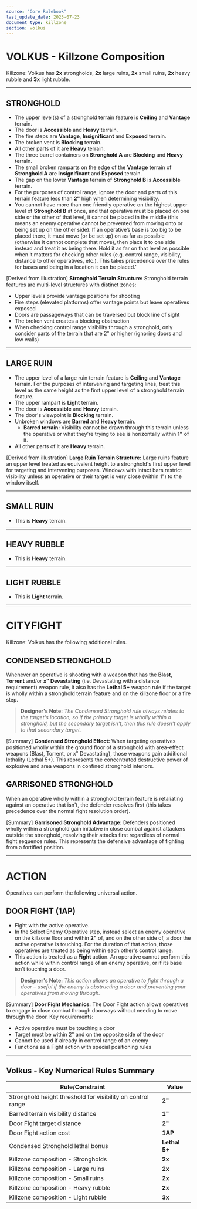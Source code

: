 ```yaml
---
source: "Core Rulebook"
last_update_date: 2025-07-23
document_type: killzone
section: volkus
---
```


# VOLKUS - Killzone Composition

Killzone: Volkus has **2x** strongholds, **2x** large ruins, **2x** small ruins, **2x** heavy rubble and **3x** light rubble.

---

## STRONGHOLD

* The upper level(s) of a stronghold terrain feature is **Ceiling** and **Vantage** terrain.
* The door is **Accessible** and **Heavy** terrain.
* The fire steps are **Vantage**, **Insignificant** and **Exposed** terrain.
* The broken vent is **Blocking** terrain.
* All other parts of it are **Heavy** terrain.
* The three barrel containers on **Stronghold A** are **Blocking** and **Heavy** terrain.
* The small broken ramparts on the edge of the **Vantage** terrain of **Stronghold A** are **Insignificant** and **Exposed** terrain.
* The gap on the lower **Vantage** terrain of **Stronghold B** is **Accessible** terrain.
* For the purposes of control range, ignore the door and parts of this terrain feature less than **2"** high when determining visibility.
* You cannot have more than one friendly operative on the highest upper level of **Stronghold B** at once, and that
operative must be placed on one side or the other of that level, it cannot be placed in the middle (this means an enemy operative cannot be prevented from moving onto or being set up on the other side). If an operative’s base is too big to be placed there, it must move (or be set up) on as far as possible (otherwise it cannot complete that move), then place it to one side instead and treat it as being there. Hold it as far on that level as possible when it matters for checking other rules (e.g. control range, visibility, distance to other operatives, etc.). This takes precedence over the rules for bases and being in a location it can be placed.’

[Derived from illustration]
**Stronghold Terrain Structure:**
Stronghold terrain features are multi-level structures with distinct zones:
- Upper levels provide vantage positions for shooting
- Fire steps (elevated platforms) offer vantage points but leave operatives exposed
- Doors are passageways that can be traversed but block line of sight
- The broken vent creates a blocking obstruction
- When checking control range visibility through a stronghold, only consider parts of the terrain that are 2" or higher (ignoring doors and low walls)

---

## LARGE RUIN

* The upper level of a large ruin terrain feature is **Ceiling** and **Vantage** terrain. For the purposes of intervening and targeting lines, treat this level as the same height as the first upper level of a stronghold terrain feature.
* The upper rampart is **Light** terrain.
* The door is **Accessible** and **Heavy** terrain.
* The door's viewpoint is **Blocking** terrain.
* Unbroken windows are **Barred** and **Heavy** terrain.
  * **Barred terrain:** Visibility cannot be drawn through this terrain unless the operative or what they're trying to see is horizontally within **1"** of it.
* All other parts of it are **Heavy** terrain.

[Derived from illustration]
**Large Ruin Terrain Structure:**
Large ruins feature an upper level treated as equivalent height to a stronghold's first upper level for targeting and intervening purposes. Windows with intact bars restrict visibility unless an operative or their target is very close (within 1") to the window itself.

---

## SMALL RUIN

* This is **Heavy** terrain.

---

## HEAVY RUBBLE

* This is **Heavy** terrain.

---

## LIGHT RUBBLE

* This is **Light** terrain.

---

# CITYFIGHT

Killzone: Volkus has the following additional rules.

## CONDENSED STRONGHOLD

Whenever an operative is shooting with a weapon that has the **Blast**, **Torrent** and/or **x" Devastating** (i.e. Devastating with a distance requirement) weapon rule, it also has the **Lethal 5+** weapon rule if the target is wholly within a stronghold terrain feature and on the killzone floor or a fire step.

> **Designer's Note:** *The Condensed Stronghold rule always relates to the target's location, so if the primary target is wholly within a stronghold, but the secondary target isn't, then this rule doesn't apply to that secondary target.*

[Summary]
**Condensed Stronghold Effect:**
When targeting operatives positioned wholly within the ground floor of a stronghold with area-effect weapons (Blast, Torrent, or x" Devastating), those weapons gain additional lethality (Lethal 5+). This represents the concentrated destructive power of explosive and area weapons in confined stronghold interiors.

## GARRISONED STRONGHOLD

When an operative wholly within a stronghold terrain feature is retaliating against an operative that isn't, the defender resolves first (this takes precedence over the normal fight resolution order).

[Summary]
**Garrisoned Stronghold Advantage:**
Defenders positioned wholly within a stronghold gain initiative in close combat against attackers outside the stronghold, resolving their attacks first regardless of normal fight sequence rules. This represents the defensive advantage of fighting from a fortified position.

---

# ACTION

Operatives can perform the following universal action.

## DOOR FIGHT (1AP)

* Fight with the active operative.
* In the Select Enemy Operative step, instead select an enemy operative on the killzone floor and within **2"** of, and on the other side of, a door the active operative is touching. For the duration of that action, those operatives are treated as being within each other's control range.
* This action is treated as a **Fight** action. An operative cannot perform this action while within control range of an enemy operative, or if its base isn't touching a door.

> **Designer's Note:** *This action allows an operative to fight through a door – useful if the enemy is obstructing a door and preventing your operatives from moving through.*

[Summary]
**Door Fight Mechanics:**
The Door Fight action allows operatives to engage in close combat through doorways without needing to move through the door. Key requirements:
- Active operative must be touching a door
- Target must be within 2" and on the opposite side of the door
- Cannot be used if already in control range of an enemy
- Functions as a Fight action with special positioning rules

---

## **Volkus** - Key Numerical Rules Summary

| Rule/Constraint | Value |
|----------------|-------|
| Stronghold height threshold for visibility on control range | **2"** |
| Barred terrain visibility distance | **1"** |
| Door Fight target distance | **2"** |
| Door Fight action cost | **1AP** |
| Condensed Stronghold lethal bonus | **Lethal 5+** |
| Killzone composition - Strongholds | **2x** |
| Killzone composition - Large ruins | **2x** |
| Killzone composition - Small ruins | **2x** |
| Killzone composition - Heavy rubble | **2x** |
| Killzone composition - Light rubble | **3x** |